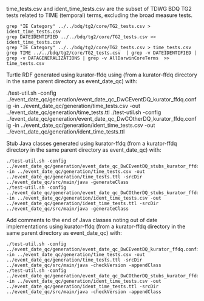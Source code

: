 time_tests.csv and ident_time_tests.csv are the subset of TDWG BDQ TG2 tests related to TIME (temporal) terms, excluding the broad measure tests.

    grep "IE Category" ../../bdq/tg2/core/TG2_tests.csv > ident_time_tests.csv
    grep DATEIDENTIFIED ../../bdq/tg2/core/TG2_tests.csv >> ident_time_tests.csv
    grep "IE Category" ../../bdq/tg2/core/TG2_tests.csv > time_tests.csv
    grep TIME ../../bdq/tg2/core/TG2_tests.csv  | grep -v DATEIDENTIFIED | grep -v DATAGENERALIZATIONS | grep -v AllDarwinCoreTerms  >> time_tests.csv

Turtle RDF generated using kurator-ffdq using (from a kurator-ffdq directory in the same parent directory as event_date_qc) with:

   ./test-util.sh -config ../event_date_qc/generation/event_date_qc_DwCEventDQ_kurator_ffdq.config -in ../event_date_qc/generation/time_tests.csv -out ../event_date_qc/generation/time_tests.ttl
   ./test-util.sh -config ../event_date_qc/generation/event_date_qc_DwCOtherDQ_kurator_ffdq.config -in ../event_date_qc/generation/ident_time_tests.csv -out ../event_date_qc/generation/ident_time_tests.ttl 


Stub Java classes generated using kurator-ffdq (from a kurator-ffdq directory in the same parent directory as event_date_qc) with: 

    ./test-util.sh -config ../event_date_qc/generation/event_date_qc_DwCEventDQ_stubs_kurator_ffdq.config -in ../event_date_qc/generation/time_tests.csv -out ../event_date_qc/generation/time_tests.ttl -srcDir ../event_date_qc/src/main/java -generateClass
    ./test-util.sh -config ../event_date_qc/generation/event_date_qc_DwCOtherDQ_stubs_kurator_ffdq.config -in ../event_date_qc/generation/ident_time_tests.csv -out ../event_date_qc/generation/ident_time_tests.ttl -srcDir ../event_date_qc/src/main/java -generateClass


Add comments to the end of Java classes noting out of date implementations using kurator-ffdq (from a kurator-ffdq directory in the same parent directory as event_date_qc) with: 

    ./test-util.sh -config ../event_date_qc/generation/event_date_qc_DwCEventDQ_kurator_ffdq.config -in ../event_date_qc/generation/time_tests.csv -out ../event_date_qc/generation/time_tests.ttl -srcDir ../event_date_qc/src/main/java -checkVersion -appendClass
    ./test-util.sh -config ../event_date_qc/generation/event_date_qc_DwCOtherDQ_stubs_kurator_ffdq.config -in ../event_date_qc/generation/ident_time_tests.csv -out ../event_date_qc/generation/ident_time_tests.ttl -srcDir ../event_date_qc/src/main/java -checkVersion -appendClass

